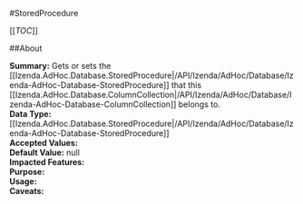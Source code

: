 #StoredProcedure

[[_TOC_]]

##About

**Summary:** Gets or sets the [[Izenda.AdHoc.Database.StoredProcedure|/API/Izenda/AdHoc/Database/Izenda-AdHoc-Database-StoredProcedure]] that this [[Izenda.AdHoc.Database.ColumnCollection|/API/Izenda/AdHoc/Database/Izenda-AdHoc-Database-ColumnCollection]] belongs to.  
**Data Type:** [[Izenda.AdHoc.Database.StoredProcedure|/API/Izenda/AdHoc/Database/Izenda-AdHoc-Database-StoredProcedure]]  
**Accepted Values:**   
**Default Value:** null  
**Impacted Features:**   
**Purpose:**   
**Usage:**   
**Caveats:**   


